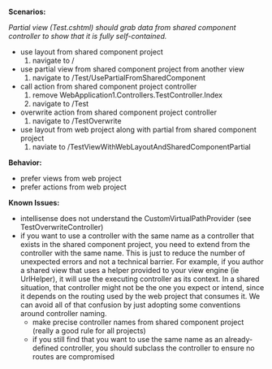 **Scenarios:**

*Partial view (Test.cshtml) should grab data from shared component controller to show that it is fully self-contained.*

- use layout from shared component project
	1. navigate to /
- use partial view from shared component project from another view
	1. navigate to /Test/UsePartialFromSharedComponent
- call action from shared component project controller
	1. remove WebApplication1.Controllers.TestController.Index
	2. navigate to /Test
- overwrite action from shared component project controller
	1. navigate to /TestOverwrite
- use layout from web project along with partial from shared component project
	1. naviate to /TestViewWithWebLayoutAndSharedComponentPartial

**Behavior:**

- prefer views from web project
- prefer actions from web project

**Known Issues:**

- intellisense does not understand the CustomVirtualPathProvider (see TestOverwriteController)
- if you want to use a controller with the same name as a controller that exists in the shared component project, you need to extend from the controller with the same name.  This is just to reduce the number of unexpected errors and not a technical barrier.  For example, if you author a shared view that uses a helper provided to your view engine (ie UrlHelper), it will use the executing controller as its context.  In a shared situation, that controller might not be the one you expect or intend, since it depends on the routing used by the web project that consumes it.  We can avoid all of that confusion by just adopting some conventions around controller naming.
	- make precise controller names from shared component project (really a good rule for all projects)
	- if you still find that you want to use the same name as an already-defined controller, you should subclass the controller to ensure no routes are compromised